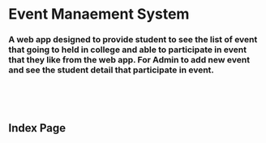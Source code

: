 <h1>Event Manaement System</h1>
<p><h3>A web app designed to provide student to see the list of event that going to
held in college and able to participate in event that they like from the web app. For Admin to add new
event and see the student detail that participate in event.<h3></P>
  
  <br><br>
  <h2>Index Page</h2>
